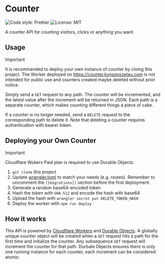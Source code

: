 # Counter
![Code style: Prettier](https://img.shields.io/badge/code_style-Prettier-blue?style=for-the-badge)
![License: MIT](https://img.shields.io/github/license/Kynson/game-of-life?style=for-the-badge)

A counter API for counting visitors, clicks or anything you want.

## Usage
> [!IMPORTANT]
> It is recommanded to deploy your own instance of counter by cloing this project. The Worker deployed on https://counter.kynsonszetau.com is not intended for public use and counters created maybe deleted without prior notice.

Simply send a `GET` request to any path. The counter will be incremented, and the latest value after the increment will be returned in JSON. Each path is a separate counter, which makes counting different things a piece of cake.

If a counter is no longer needed, send a `DELETE` request to the corresponding path to delete it. Note that deleting a counter requires authentication with bearer token.

## Deploying your Own Counter
> [!IMPORTANT]
> Cloudflare Wokers Paid plan is required to use Durable Objects.

1. `git clone` this project
2. Update [wrangler.toml](/wrangler.toml) to match your needs (e.g. routes). Remember to uncomment the `[[migrations]]` section before the first deployment.
3. Generate a random base64-encoded token
5. Hash the token with `SHA-512` and encode the hash with base64
6. Upload the hash with `wrangler secret put DELETE_TOKEN_HASH`
7. Deploy the worker with `npm run deploy`

## How it works
This API is powered by [Cloudflare Workers](https://developers.cloudflare.com/workers/) and [Durable Objects](https://developers.cloudflare.com/durable-objects/). A globally unique counter object will be created when a `GET` request hits a path for the first time and initialize the counter. Any subsequence `GET` request will increment the counter for that path. Durbale Objects ensures there is only one running instance for each counter, each increment can be considered atomic.

